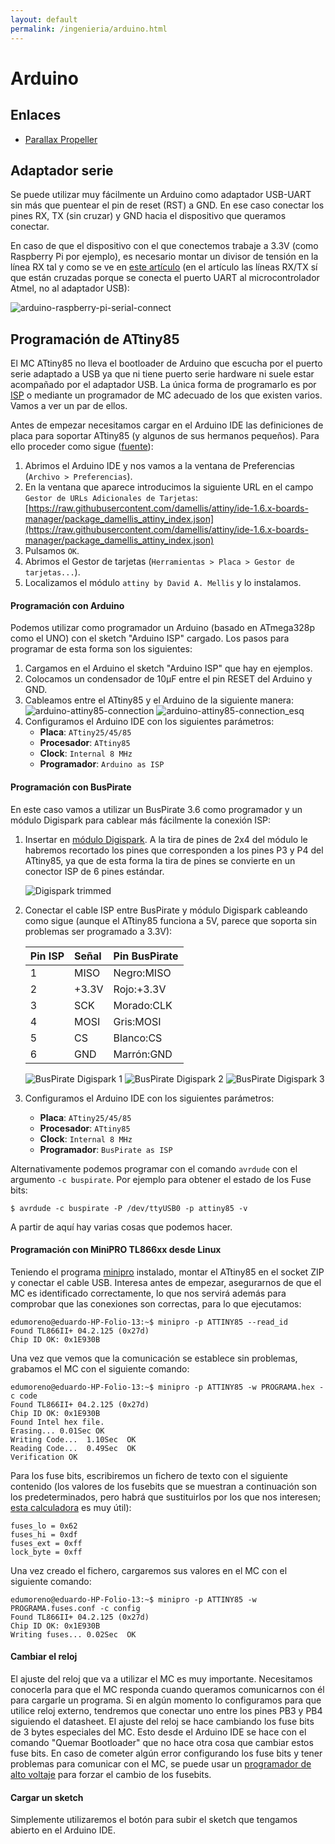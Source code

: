 ```yaml
---
layout: default
permalink: /ingenieria/arduino.html
---
```


# Arduino

## Enlaces

* [Parallax Propeller](https://www.parallax.com/microcontrollers/propeller)

## Adaptador serie

Se puede utilizar muy fácilmente un Arduino como adaptador USB-UART sin más que puentear el pin de reset (RST) a GND. En ese caso conectar los pines RX, TX (sin cruzar) y GND hacia el dispositivo que queramos conectar.

En caso de que el dispositivo con el que conectemos trabaje a 3.3V (como Raspberry Pi por ejemplo), es necesario montar un divisor de tensión en la línea RX tal y como se ve en [este artículo](https://oscarliang.com/raspberry-pi-and-arduino-connected-serial-gpio/) (en el artículo las líneas RX/TX sí que están cruzadas porque se conecta el puerto UART al microcontrolador Atmel, no al adaptador USB):

![arduino-raspberry-pi-serial-connect](/images/pages/arduino-raspberry-pi-serial-connect-schematics.jpg)

## Programación de ATtiny85

El MC ATtiny85 no lleva el bootloader de Arduino que escucha por el puerto serie adaptado a USB ya que ni tiene puerto serie hardware ni suele estar acompañado por el adaptador USB. La única forma de programarlo es por [ISP](https://en.wikipedia.org/wiki/In-system_programming) o mediante un programador de MC adecuado de los que existen varios. Vamos a ver un par de ellos.

Antes de empezar necesitamos cargar en el Arduino IDE las definiciones de placa para soportar ATtiny85 (y algunos de sus hermanos pequeños). Para ello proceder como sigue ([fuente](http://highlowtech.org/?p=1695)):

1. Abrimos el Arduino IDE y nos vamos a la ventana de Preferencias (`Archivo > Preferencias`).
2. En la ventana que aparece introducimos la siguiente URL en el campo `Gestor de URLs Adicionales de Tarjetas`: [https://raw.githubusercontent.com/damellis/attiny/ide-1.6.x-boards-manager/package_damellis_attiny_index.json](https://raw.githubusercontent.com/damellis/attiny/ide-1.6.x-boards-manager/package_damellis_attiny_index.json)
3. Pulsamos `OK`.
4. Abrimos el Gestor de tarjetas (`Herramientas > Placa > Gestor de tarjetas...`).
5. Localizamos el módulo `attiny by David A. Mellis` y lo instalamos.

#### Programación con Arduino

Podemos utilizar como programador un Arduino (basado en ATmega328p como el UNO) con el sketch "Arduino ISP" cargado. Los pasos para programar de esta forma son los siguientes:

1. Cargamos en el Arduino el sketch "Arduino ISP" que hay en ejemplos.
2. Colocamos un condensador de 10μF entre el pin RESET del Arduino y GND.
3. Cableamos entre el ATtiny85 y el Arduino de la siguiente manera:
    ![arduino-attiny85-connection](/images/pages/attiny85-arduino-isp.png)
    ![arduino-attiny85-connection_esq](/images/pages/attiny85-arduino-isp_esq.png)
4. Configuramos el Arduino IDE con los siguientes parámetros:
    * **Placa**: `ATtiny25/45/85`
    * **Procesador**: `ATtiny85`
    * **Clock**: `Internal 8 MHz`
    * **Programador**: `Arduino as ISP`

#### Programación con BusPirate

En este caso vamos a utilizar un BusPirate 3.6 como programador y un módulo Digispark para cablear más fácilmente la conexión ISP:

1. Insertar en [módulo Digispark](https://es.aliexpress.com/item/606895785.html). A la tira de pines de 2x4 del módulo le habremos recortado los pines que corresponden a los pines P3 y P4 del ATtiny85, ya que de esta forma la tira de pines se convierte en un conector ISP de 6 pines estándar.

    ![Digispark trimmed](/images/pages/arduino/digispark_trim.jpg)

2. Conectar el cable ISP entre BusPirate y módulo Digispark cableando como sigue (aunque el ATtiny85 funciona a 5V, parece que soporta sin problemas ser programado a 3.3V):

    |Pin ISP|Señal|Pin BusPirate|
    |:------|:----|:------------|
    |1|MISO|Negro:MISO|
    |2|+3.3V|Rojo:+3.3V|
    |3|SCK|Morado:CLK|
    |4|MOSI|Gris:MOSI|
    |5|CS|Blanco:CS|
    |6|GND|Marrón:GND|

    ![BusPirate Digispark 1](/images/pages/arduino/buspirate_digispark_1.jpg)
    ![BusPirate Digispark 2](/images/pages/arduino/buspirate_digispark_2.jpg)
    ![BusPirate Digispark 3](/images/pages/arduino/buspirate_digispark_3.jpg)

3. Configuramos el Arduino IDE con los siguientes parámetros:
    * **Placa**: `ATtiny25/45/85`
    * **Procesador**: `ATtiny85`
    * **Clock**: `Internal 8 MHz`
    * **Programador**: `BusPirate as ISP`

Alternativamente podemos programar con el comando `avrdude` con el argumento `-c buspirate`. Por ejemplo para obtener el estado de los Fuse bits:

```
$ avrdude -c buspirate -P /dev/ttyUSB0 -p attiny85 -v
```

A partir de aquí hay varias cosas que podemos hacer.

#### Programación con MiniPRO TL866xx desde Linux

Teniendo el programa [minipro](https://gitlab.com/DavidGriffith/minipro) instalado, montar el ATtiny85 en el socket ZIP y conectar el cable USB. Interesa antes de empezar, asegurarnos de que el MC es identificado correctamente, lo que nos servirá además para comprobar que las conexiones son correctas, para lo que ejecutamos:

```
edumoreno@eduardo-HP-Folio-13:~$ minipro -p ATTINY85 --read_id
Found TL866II+ 04.2.125 (0x27d)
Chip ID OK: 0x1E930B
```

Una vez que vemos que la comunicación se establece sin problemas, grabamos el MC con el siguiente comando:

```
edumoreno@eduardo-HP-Folio-13:~$ minipro -p ATTINY85 -w PROGRAMA.hex -c code
Found TL866II+ 04.2.125 (0x27d)
Chip ID OK: 0x1E930B
Found Intel hex file.
Erasing... 0.01Sec OK
Writing Code...  1.10Sec  OK
Reading Code...  0.49Sec  OK
Verification OK
```

Para los fuse bits, escribiremos un fichero de texto con el siguiente contenido (los valores de los fusebits que se muestran a continuación son los predeterminados, pero habrá que sustituirlos por los que nos interesen; [esta calculadora](http://eleccelerator.com/fusecalc/fusecalc.php) es muy útil):

```
fuses_lo = 0x62
fuses_hi = 0xdf
fuses_ext = 0xff
lock_byte = 0xff
```

Una vez creado el fichero, cargaremos sus valores en el MC con el siguiente comando:

```
edumoreno@eduardo-HP-Folio-13:~$ minipro -p ATTINY85 -w PROGRAMA.fuses.conf -c config
Found TL866II+ 04.2.125 (0x27d)
Chip ID OK: 0x1E930B
Writing fuses... 0.02Sec  OK
```

#### Cambiar el reloj

El ajuste del reloj que va a utilizar el MC es muy importante. Necesitamos conocerla para que el MC responda cuando queramos comunicarnos con él para cargarle un programa. Si en algún momento lo configuramos para que utilice reloj externo, tendremos que conectar uno entre los pines PB3 y PB4 siguiendo el datasheet. El ajuste del reloj se hace cambiando los fuse bits de 3 bytes especiales del MC. Esto desde el Arduino IDE se hace con el comando "Quemar Bootloader" que no hace otra cosa que cambiar estos fuse bits. En caso de cometer algún error configurando los fuse bits y tener problemas para comunicar con el MC, se puede usar un [programador de alto voltaje](/electronica/modulos.html#attiny-high-voltage-programmer) para forzar el cambio de los fusebits.

#### Cargar un sketch

Simplemente utilizaremos el botón para subir el sketch que tengamos abierto en el Arduino IDE.
